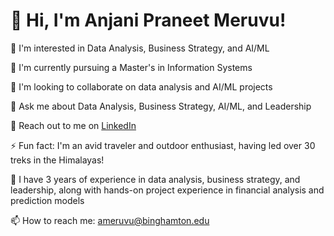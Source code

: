 # 👋 Hi, I'm Anjani Praneet Meruvu!

👀 I'm interested in Data Analysis, Business Strategy, and AI/ML

🏫 I'm currently pursuing a Master's in Information Systems

👯 I'm looking to collaborate on data analysis and AI/ML projects

💬 Ask me about Data Analysis, Business Strategy, AI/ML, and Leadership

📄 Reach out to me on [LinkedIn](https://www.linkedin.com/in/anjani-praneet-meruvu/](https://www.linkedin.com/in/praneetanjan/))

⚡ Fun fact: I'm an avid traveler and outdoor enthusiast, having led over 30 treks in the Himalayas!

🌱 I have 3 years of experience in data analysis, business strategy, and leadership, along with hands-on project experience in financial analysis and prediction models

📫 How to reach me: ameruvu@binghamton.edu
